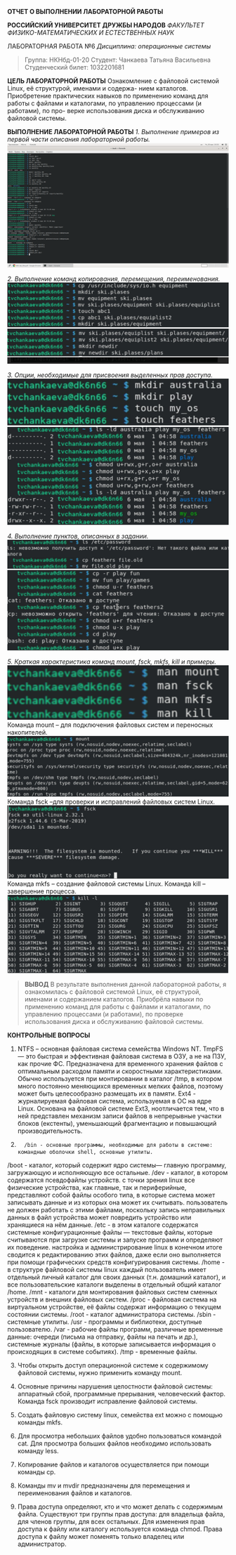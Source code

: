 **ОТЧЕТ О ВЫПОЛНЕНИИ ЛАБОРАТОРНОЙ РАБОТЫ**

**РОССИЙСКИЙ УНИВЕРСИТЕТ ДРУЖБЫ НАРОДОВ**
*ФАКУЛЬТЕТ ФИЗИКО-МАТЕМАТИЧЕСКИХ И ЕСТЕСТВЕННЫХ НАУК*

ЛАБОРАТОРНАЯ РАБОТА №6
*Дисциплина: операционные системы*

> Группа: НКНбд-01-20
> Студент: Чанкаева Татьяна Васильевна
> Студенческий билет: 1032201681


**ЦЕЛЬ ЛАБОРАТОРНОЙ РАБОТЫ**
Ознакомление с файловой системой Linux, её структурой, именами и содержа- нием каталогов. Приобретение практических навыков по применению команд для работы с файлами и каталогами, по управлению процессами (и работами), по про- верке использования диска и обслуживанию файловой системы.

**ВЫПОЛНЕНИЕ ЛАБОРАТОРНОЙ РАБОТЫ**
*1.	Выполнение примеров из первой части описания лабораторной работы.*
![](https://github.com/tvd6951tvd6951/os/blob/main/lab6/1.png?raw=true)

*2. Выполнение команд копирования, перемещения, переименования.*
![](https://github.com/tvd6951tvd6951/os/blob/main/lab6/3.jpg?raw=true)
![](https://github.com/tvd6951tvd6951/os/blob/main/lab6/4.jpg?raw=true)

*3. Опции, необходимые для присвоения выделенных прав доступа.*
![](https://github.com/tvd6951tvd6951/os/blob/main/lab6/5.jpg?raw=true)
![](https://github.com/tvd6951tvd6951/os/blob/main/lab6/6.jpg?raw=true)

*4. Выполнение пунктов, описанных в задании.*
![](https://github.com/tvd6951tvd6951/os/blob/main/lab6/7.jpg?raw=true)
![](https://github.com/tvd6951tvd6951/os/blob/main/lab6/8.jpg?raw=true)

*5. Краткая характеристика команд mount, fsck, mkfs, kill и примеры.*
![](https://github.com/tvd6951tvd6951/os/blob/main/lab6/9.jpg?raw=true)
Команда mount – для подключения файловых систем и переносных накопителей. 
![](https://github.com/tvd6951tvd6951/os/blob/main/lab6/10.jpg?raw=true)
Команда fsck –для проверки и исправлений файловых систем Linux.
![](https://github.com/tvd6951tvd6951/os/blob/main/lab6/11.jpg?raw=true)
Команда mkfs – создание файловой системы Linux.
Команда kill – завершение процесса.
![](https://github.com/tvd6951tvd6951/os/blob/main/lab6/12.jpg?raw=true)


> **ВЫВОД**
   В результате выполнения данной лабораторной работы, я ознакомилась с файловой системой Linux, её структурой, именами и содержанием каталогов. Приобрёла навыки по применению команд для работы с файлами и каталогами, по управлению процессами (и работами), по проверке использования диска и обслуживанию файловой системы.
   
   
   **КОНТРОЛЬНЫЕ ВОПРОСЫ**
   1.	NTFS – основная файловая система семейства Windows NT. 
TmpFS — это быстрая и эффективная файловая система в ОЗУ, а не на ПЗУ, как прочие ФС. Предназначена для временного хранения
файлов с оптимальным расходом памяти и скоростными характеристиками. Обычно используется при монтировании в каталог /tmp, в котором много постоянно меняющихся временных мелких файлов, поэтому может быть целесообразно размещать их в памяти.
 Ext4 - журналируемая файловая система, используемая в ОС на ядре Linux. Основана на файловой системе Ext3, ноотличается тем, что в ней представлен механизм записи файлов в непрерывные участки блоков (екстенты), уменьшающий фрагментацию и повышающий производительность.
2.	     /bin - основные программы, необходимые для работы в системе: командные оболочки shell, основные утилиты.
/boot - каталог, который содержит ядро системы— главную программу, загружающую и исполняющую все остальные.
/dev - каталог, в котором содержатся псевдофайлы устройств. с точки зрения linux все физические устройства, как главные, так и периферийные, представляют собой файлы особого типа, в которые система может записывать данные и из которых она может их считывать. пользователь не должен работать с этими файлами, поскольку запись неправильных данных в файл устройства может повредить устройство или хранящиеся на нём данные.
/etc - в этом каталоге содержатся системные конфигурационные файлы — текстовые файлы, которые считываются при загрузке системы и запуске программ и определяют их поведение. настройка и администрирование linux в конечном итоге сводится к редактированию этих файлов, даже если оно выполняется при помощи графических средств конфигурирования системы.
/home - в структуре файловой системы linux каждый пользователь имеет отдельный личный каталог для своих данных (т.н. домашний каталог), и все пользовательские каталоги выделены в отдельный общий каталог /home.
/mnt - каталоги для монтирования файловых систем сменных устройств и внешних файловых систем.
/proc - файловая система на виртуальном устройстве, её файлы содержат информацию о текущем состоянии системы.
/root - каталог администратора системы.
/sbin - системные утилиты.
/usr - программы и библиотеки, доступные пользователю.
/var - рабочие файлы программ, различные временные данные: очереди (письма на отправку, файлы на печать и др.), системные журналы (файлы, в которые записывается информация о происходящих в системе событиях).
/tmp - временные файлы.

3.  Чтобы открыть доступ операционной системе к содержимому файловой системы, нужно применить команду mount.
4.  Основные причины нарушения целостности файловой системы: аппаратный сбой, программные прерывания, человеческий фактор. Команда fsck производит исправление файловой системы.
5.  Создать файловую систему linux, семейства ext можно с помощью команды mkfs.

6. Для просмотра небольших файлов удобно пользоваться командой cat. Для просмотра больших файлов необходимо использовать команду less. 
7.  Копирование файлов и каталогов осуществляется при помощи команды cp. 
8.  Команды mv и mvdir предназначены для перемещения и переименования файлов и каталогов. 
9.  Права доступа определяют, кто и что может делать с содержимым файла. Существуют три группы прав доступа: для владельца файла, для членов группы, для всех остальных. Для изменения прав доступа к файлу или каталогу используется команда chmod. Права доступа к файлу может поменять только владелец или администратор. 

